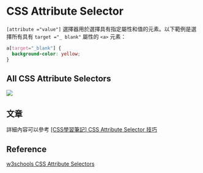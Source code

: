 # CSS Attribute Selector
`[attribute ="value"]` 選擇器用於選擇具有指定屬性和值的元素。以下範例是選擇所有具有 `target ="_ blank"` 屬性的 `<a>` 元素：

```css
a[target="_blank"] {
  background-color: yellow;
}
```

## All CSS Attribute Selectors

![](https://i.imgur.com/JBOYdee.png)

## 文章
詳細內容可以參考 [[CSS學習筆記] CSS Attribute Selector 技巧](https://andy6804tw.github.io/2021/03/07/css-attribute-selector/)

## Reference
[w3schools CSS Attribute Selectors](https://www.w3schools.com/css/css_attribute_selectors.asp)